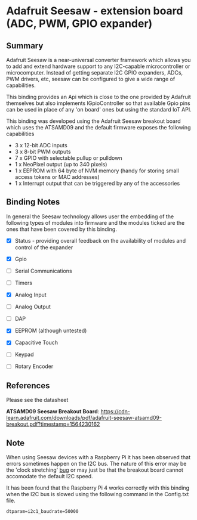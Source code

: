 ﻿# Adafruit Seesaw - extension board (ADC, PWM, GPIO expander)

## Summary

Adafruit Seesaw is a near-universal converter framework which allows you to add and extend hardware support to any I2C-capable microcontroller or microcomputer. Instead of getting separate I2C GPIO expanders, ADCs, PWM drivers, etc, seesaw can be configured to give a wide range of capabilities.

This binding provides an Api which is close to the one provided by Adafruit themselves but also implements IGpioController so that available Gpio pins can be used in place of any 'on board' ones but using the standard IoT API.

This binding was developed using the Adafruit Seesaw breakout board which uses the ATSAMD09 and the default firmware exposes the following capabilities

* 3 x 12-bit ADC inputs
* 3 x 8-bit PWM outputs
* 7 x GPIO with selectable pullup or pulldown
* 1 x NeoPixel output (up to 340 pixels)
* 1 x EEPROM with 64 byte of NVM memory (handy for storing small access tokens or MAC addresses)
* 1 x Interrupt output that can be triggered by any of the accessories

## Binding Notes

In general the Seesaw technology allows user the embedding of the following types of modules into firmware and the modules ticked are the ones that have been covered by this binding.

- [X] Status - providing overall feedback on the availability of modules and control of the expander
- [X] Gpio
- [ ] Serial Communications
- [ ] Timers
- [X] Analog Input
- [ ] Analog Output
- [ ] DAP
- [X] EEPROM (although untested)
- [X] Capacitive Touch
- [ ] Keypad
- [ ] Rotary Encoder


## References 

Please see the datasheet

**ATSAMD09 Seesaw Breakout Board**: https://cdn-learn.adafruit.com/downloads/pdf/adafruit-seesaw-atsamd09-breakout.pdf?timestamp=1564230162

## Note 

When using Seesaw devices with a Raspberry Pi it has been observed that errors sometimes happen on the I2C bus. The nature of this error may be the 'clock stretching' [bug](http://www.advamation.com/knowhow/raspberrypi/rpi-i2c-bug.html) or may just be that the breakout board cannot accomodate the default I2C speed.

It has been found that the Raspberry Pi 4 works correctly with this binding when the I2C bus is slowed using the following command in the Config.txt file.

`dtparam=i2c1_baudrate=50000`
